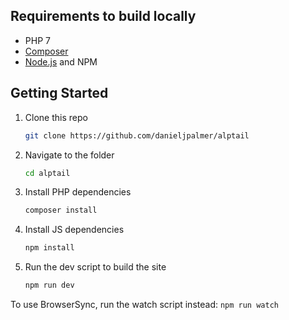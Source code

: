 ## Requirements to build locally

-   PHP 7
-   [Composer](https://getcomposer.org/)
-   [Node.js](https://nodejs.org) and NPM

## Getting Started

1. Clone this repo

    ```sh
    git clone https://github.com/danieljpalmer/alptail
    ```

2. Navigate to the folder

    ```sh
    cd alptail
    ```

3. Install PHP dependencies

    ```sh
    composer install
    ```

4. Install JS dependencies

    ```sh
    npm install
    ```

5. Run the dev script to build the site

    ```sh
    npm run dev
    ```

To use BrowserSync, run the watch script instead: `npm run watch`